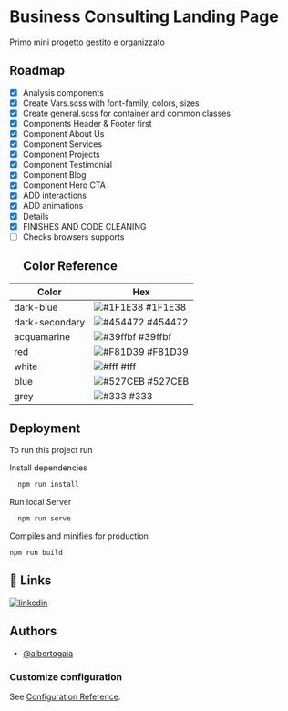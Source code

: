 
# Business Consulting Landing Page

Primo mini progetto gestito e organizzato


## Roadmap

- [x] Analysis components
- [x] Create Vars.scss with font-family, colors, sizes
- [x] Create general.scss for container and common classes
- [x] Components Header & Footer first
- [x] Component About Us
- [x] Component Services
- [x] Component Projects
- [x] Component Testimonial
- [x] Component Blog
- [x] Component Hero CTA
- [X] ADD interactions
- [x] ADD animations
- [x] Details
- [x] FINISHES AND CODE CLEANING
- [ ] Checks browsers supports
  ## Color Reference

| Color             | Hex                                                                |
| ----------------- | ------------------------------------------------------------------ |
| dark-blue | ![#1F1E38](https://via.placeholder.com/10/1F1E38?text=+) #1F1E38 |
| dark-secondary | ![#454472](https://via.placeholder.com/10/454472?text=+) #454472 |
| acquamarine | ![#39ffbf](https://via.placeholder.com/10/39ffbf?text=+) #39ffbf |
| red | ![#F81D39](https://via.placeholder.com/10/F81D39?text=+) #F81D39 |
| white | ![#fff](https://via.placeholder.com/10/fff?text=+) #fff |
| blue | ![#527CEB](https://via.placeholder.com/10/527CEB?text=+) #527CEB |
| grey | ![#333](https://via.placeholder.com/10/333?text=+) #333 |



## Deployment

To run this project run

Install dependencies
```bash
  npm run install
```

Run local Server
```bash
  npm run serve
```
Compiles and minifies for production
```
npm run build
```
  
## 🔗 Links

[![linkedin](https://img.shields.io/badge/linkedin-0A66C2?style=for-the-badge&logo=linkedin&logoColor=white)](https://www.linkedin.com/in/alberto-gaia/)

  
## Authors

- [@albertogaia](https://www.github.com/albertogaia)

  

### Customize configuration
See [Configuration Reference](https://cli.vuejs.org/config/).
